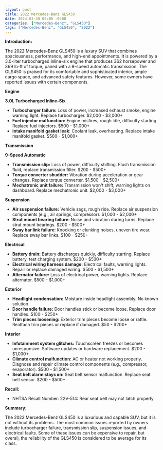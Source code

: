 ```yaml
---
layout: post
title: 2022 Mercedes-Benz GLS450
date: 2024-03-30 05:05 -0400
categories: ["Mercedes-Benz", "GLS450"]
tags: ["Mercedes-Benz", "GLS450", "2022"]
---
```

**Introduction:**

The 2022 Mercedes-Benz GLS450 is a luxury SUV that combines spaciousness, performance, and high-end appointments. It is powered by a 3.0-liter turbocharged inline-six engine that produces 362 horsepower and 369 lb-ft of torque, paired with a 9-speed automatic transmission. The GLS450 is praised for its comfortable and sophisticated interior, ample cargo space, and advanced safety features. However, some owners have reported issues with certain components.

**Engine**

**3.0L Turbocharged Inline-Six**

* **Turbocharger failure:** Loss of power, increased exhaust smoke, engine warning light. Replace turbocharger. $2,000 - $3,000+
* **Fuel injector malfunction:** Engine misfires, rough idle, difficulty starting. Replace fuel injectors. $500 - $1,000+
* **Intake manifold gasket leak:** Coolant leak, overheating. Replace intake manifold gasket. $500 - $1,000+

**Transmission**

**9-Speed Automatic**

* **Transmission slip:** Loss of power, difficulty shifting. Flush transmission fluid, replace transmission filter. $200 - $500+
* **Torque converter shudder:** Vibration during acceleration or gear changes. Replace torque converter. $1,500 - $2,500+
* **Mechatronic unit failure:** Transmission won't shift, warning lights on dashboard. Replace mechatronic unit. $2,000 - $3,000+

**Suspension**

* **Air suspension failure:** Vehicle sags, rough ride. Replace air suspension components (e.g., air springs, compressor). $1,000 - $2,000+
* **Strut mount bearing failure:** Noise and vibration during turns. Replace strut mount bearings. $200 - $500+
* **Sway bar link failure:** Knocking or clunking noises, uneven tire wear. Replace sway bar links. $100 - $250+

**Electrical**

* **Battery drain:** Battery discharges quickly, difficulty starting. Replace battery, test charging system. $200 - $500+
* **Electrical wiring harness damage:** Electrical faults, warning lights. Repair or replace damaged wiring. $500 - $1,500+
* **Alternator failure:** Loss of electrical power, warning lights. Replace alternator. $500 - $1,000+

**Exterior**

* **Headlight condensation:** Moisture inside headlight assembly. No known solution.
* **Door handle failure:** Door handles stick or become loose. Replace door handles. $100 - $250+
* **Trim pieces loosening:** Exterior trim pieces become loose or rattle. Reattach trim pieces or replace if damaged. $50 - $200+

**Interior**

* **Infotainment system glitches:** Touchscreen freezes or becomes unresponsive. Software updates or hardware replacement. $200 - $1,000+
* **Climate control malfunction:** AC or heater not working properly. Diagnose and repair climate control components (e.g., compressor, evaporator). $500 - $1,500+
* **Seat belt alarm stays on:** Seat belt sensor malfunction. Replace seat belt sensor. $200 - $500+

**Recall:**

* NHTSA Recall Number: 22V-514: Rear seat belt may not latch properly

**Summary:**

The 2022 Mercedes-Benz GLS450 is a luxurious and capable SUV, but it is not without its problems. The most common issues reported by owners include turbocharger failure, transmission slip, suspension issues, and electrical faults. Some of these issues can be expensive to repair, but overall, the reliability of the GLS450 is considered to be average for its class.
